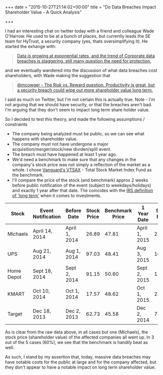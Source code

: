 +++
date = "2015-10-27T21:14:02+00:00"
title = "Do Data Breaches Impact Shareholder Value - A Quick Analysis"

+++

I had an interesting chat on twitter today with a friend and colleague Wade O'Harrow.  He used to be at a bunch of places, but currently leads the SE team for HyTrust, a security company (yes, thats oversimplifying it).  He started the exhange with:  

>[Data is growing at exponential rates, and the trend of Corporate data breaches is staggering. still many question the need for protection.](https://twitter.com/wadeoharrow/status/659079598202732545)

and we eventually wandered into the discussion of what data breaches cost shareholders, with Wade making the suggestion that

> [@mcowger - The Risk vs. Reward question.  Productivity is great, but a security breach could wipe out more shareholder value long term.](https://twitter.com/wadeoharrow/status/659082294863507456)

I said as much on Twitter, but I'm not certain this is actually true.  Note - I'm not arguing that we should have security, or that the breaches aren't bad.   I'm arguing that they don't seem to impact long term share holder value.

So I decided to test this theory, and made the following assumptions / constraints

* The company being analyzed must be public, so we can see what happens with shareholder value.
* The company must not have undergone a major acquisition/merger/stock/new dividen/split event.
* The breach must have happened at least 1 year ago.
* We'd need a benchmark to make sure that any changes in the company's stock price was not simply a reflection of the market as  a whole.  I chose [Vanguard's VTSAX](https://personal.vanguard.com/us/funds/snapshot?FundId=0585&FundIntExt=INT) - Total Stock Market Index Fund as the benchmark.
* I'll compare the price of the stock (and benchmark) approx 2 weeks before public notification of the event (subject to weekdays/holidays) and exactly 1 year after that date.  The coincides with the [IRS definition of 'long term'](https://www.irs.gov/taxtopics/tc409.html) when it comes to investments.

Stock  | Event Notification  | Before Date  | Stock Price  | Benchmark Price  | 1 Year Date  | Stock Price  | Benchmark Price  | % Change Stock  | % Change Benchmark
--|---|---|---|---|---|---|---|---|--
Michaels  | April 14, 2014  | April 1, 2014  | 26.89  | 47.81  | April 1, 2015  | 22.36  | 52.09  | -16.85%  | +8.95%
UPS  | Aug 21, 2014  | Aug 1, 2014  | 97.03  | 48.41  | Aug 3, 2015  | 102.75  | 52.79  | +5.89%  | +9.04%
Home Depot  | Sept 18, 2014  | Sept 2, 2014  | 91.15  | 50.60  | Sept 2, 2015  | 116.48  | 49.21  | +27.78%%  | -2.74&%
KMART  | Oct 10, 2014  | Oct 1, 2014  | 17.57  | 48.62  | Oct 1, 2015  | 23.95  | 48.14  | +36.31%  | -0.98%
Target  | Dec 18, 2013  | Dec 2, 2013  | 62.73  | 45.58  | Dec 2, 2014  | 73.07  | 51.77  | +16.48%  | +13.58%

As is clear from the raw data above, in all cases but one (Michaels), the stock price (shareholder value) of the affected companies all went up.  In 3 out of the 5 cases (60%), we see that the benchmark is handily beat as well.

As such, I stand by my assertion that, today, massive data breaches may have notable costs for the public at large and for the company affected, but they don't appear to have a notable impact on long term shareholder value.